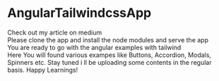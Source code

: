 # AngularTailwindcssApp

Check out my article on medium<br>
Please clone the app and install the node modules and serve the app<br>
You are ready to go with the angular examples with tailwind <br>
Here You will found various exampes like Buttons, Accordion, Modals, Spinners etc.
Stay tuned i ll be uploading some contents in the regular basis.
Happy Learnings!
